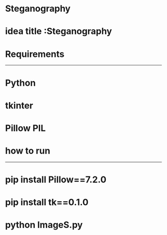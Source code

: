 # Steganography
# idea title :Steganography


# Requirements
------------
# Python
# tkinter
# Pillow PIL



# how to run
---------------
# pip install Pillow==7.2.0 
# pip install tk==0.1.0
# python ImageS.py
